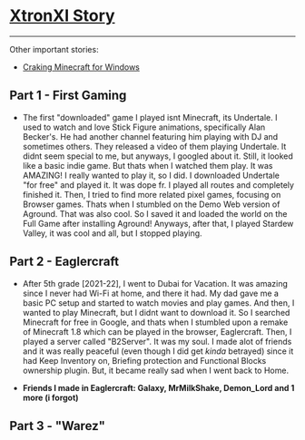 # [XtronXI Story](/)

---

Other important stories:
- [Craking Minecraft for Windows](https://mcdoc.openm.tech/story)

## Part 1 - First Gaming

- The first "downloaded" game I played isnt Minecraft, its Undertale. I used to watch and love Stick Figure animations, specifically Alan Becker's. He had another channel featuring him playing with DJ and sometimes others. They released a video of them playing Undertale. It didnt seem special to me, but anyways, I googled about it. Still, it looked like a basic indie game. But thats when I watched them play. It was AMAZING!  I really wanted to play it, so I did. I downloaded Undertale "for free" and played it. It was dope fr. I played all routes and completely finished it. Then, I tried to find more related pixel games, focusing on Browser games. Thats when I stumbled on the Demo Web version of Aground. That was also cool. So I saved it and loaded the world on the Full Game after installing Aground! Anyways, after that, I played Stardew Valley, it was cool and all, but I stopped playing. 

## Part 2 - Eaglercraft

- After 5th grade [2021-22], I went to Dubai for Vacation. It was amazing since I never had Wi-Fi at home, and there it had. My dad gave me a basic PC setup and started to watch movies and play games. And then, I wanted to play Minecraft, but I didnt want to download it. So I searched Minecraft for free in Google, and thats when I stumbled upon a remake of Minecraft 1.8 which can be played in the browser, Eaglercraft. Then, I played a server called "B2Server". It was my soul. I made alot of friends and it was really peaceful (even though I did get *kinda* betrayed) since it had Keep Inventory on, Briefing protection and Functional Blocks ownership plugin. But, it became really sad when I went back to Home.

- **Friends I made in Eaglercraft: Galaxy, MrMilkShake, Demon_Lord and 1 more (i forgot)**

## Part 3 - "Warez"



